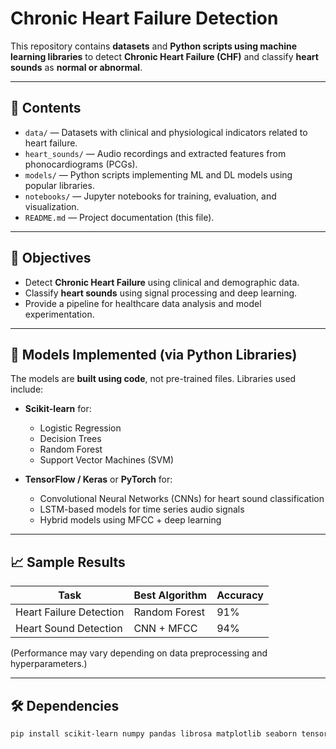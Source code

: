 #  Chronic Heart Failure Detection

This repository contains **datasets** and **Python scripts using machine learning libraries** to detect **Chronic Heart Failure (CHF)** and classify **heart sounds** as **normal or abnormal**.

---

## 📂 Contents

- `data/` — Datasets with clinical and physiological indicators related to heart failure.
- `heart_sounds/` — Audio recordings and extracted features from phonocardiograms (PCGs).
- `models/` — Python scripts implementing ML and DL models using popular libraries.
- `notebooks/` — Jupyter notebooks for training, evaluation, and visualization.
- `README.md` — Project documentation (this file).

---

## 🎯 Objectives

- Detect **Chronic Heart Failure** using clinical and demographic data.
- Classify **heart sounds** using signal processing and deep learning.
- Provide a pipeline for healthcare data analysis and model experimentation.

---

## 🧠 Models Implemented (via Python Libraries)

The models are **built using code**, not pre-trained files. Libraries used include:

- **Scikit-learn** for:
  - Logistic Regression
  - Decision Trees
  - Random Forest
  - Support Vector Machines (SVM)

- **TensorFlow / Keras** or **PyTorch** for:
  - Convolutional Neural Networks (CNNs) for heart sound classification
  - LSTM-based models for time series audio signals
  - Hybrid models using MFCC + deep learning

---

## 📈 Sample Results

| Task                    | Best Algorithm    | Accuracy |
|-------------------------|------------------|----------|
| Heart Failure Detection | Random Forest     | 91%      |
| Heart Sound Detection   | CNN + MFCC        | 94%      |

(Performance may vary depending on data preprocessing and hyperparameters.)

---

## 🛠 Dependencies

```bash
pip install scikit-learn numpy pandas librosa matplotlib seaborn tensorflow
